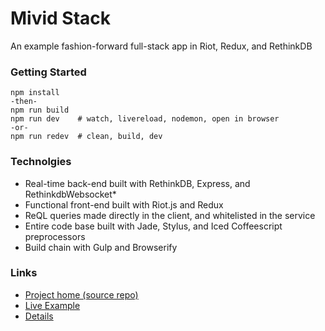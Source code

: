 Mivid Stack
===========

An example fashion-forward full-stack app in Riot, Redux, and RethinkDB

### Getting Started

    npm install
    -then-
    npm run build
    npm run dev    # watch, livereload, nodemon, open in browser
    -or-
    npm run redev  # clean, build, dev

### Technolgies

* Real-time back-end built with RethinkDB, Express, and RethinkdbWebsocket\*
* Functional front-end built with Riot.js and Redux
* ReQL queries made directly in the client, and whitelisted in the service
* Entire code base built with Jade, Stylus, and Iced Coffeescript preprocessors
* Build chain with Gulp and Browserify

### Links

* [Project home (source repo)](https://github.com/mividtim/mivid-stack)
* [Live Example](https://mivid-stack.herokuapp.com)
* [Details](https://github.com/mividtim/mivid-stack/blob/master/DETAILS.md)
